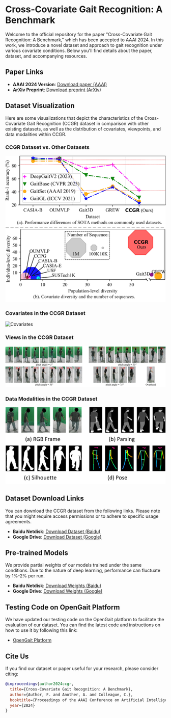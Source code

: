# Cross-Covariate Gait Recognition: A Benchmark

Welcome to the official repository for the paper "Cross-Covariate Gait Recognition: A Benchmark," which has been accepted to AAAI 2024. In this work, we introduce a novel dataset and approach to gait recognition under various covariate conditions. Below you'll find details about the paper, dataset, and accompanying resources.

## Paper Links
- **AAAI 2024 Version**: [Download paper (AAAI)](https://aaai.org/ojs/index.php/AAAI/article/view/XXXX)
- **ArXiv Preprint**: [Download preprint (ArXiv)](https://arxiv.org/abs/XXXX.XXXXX)

## Dataset Visualization
Here are some visualizations that depict the characteristics of the Cross-Covariate Gait Recognition (CCGR) dataset in comparison with other existing datasets, as well as the distribution of covariates, viewpoints, and data modalities within CCGR.

### CCGR Dataset vs. Other Datasets
![CCGR_vs_Others](F1.jpg)

### Covariates in the CCGR Dataset
![Covariates](F2.jpg)

### Views in the CCGR Dataset
![Views](F3.jpg)

### Data Modalities in the CCGR Dataset
![Modalities](F5.jpg)

## Dataset Download Links
You can download the CCGR dataset from the following links. Please note that you might require access permissions or to adhere to specific usage agreements.

- **Baidu Netdisk**: [Download Dataset (Baidu)](https://pan.baidu.com/s/XXXX)
- **Google Drive**: [Download Dataset (Google)](https://drive.google.com/drive/folders/XXXX)

## Pre-trained Models
We provide partial weights of our models trained under the same conditions. Due to the nature of deep learning, performance can fluctuate by 1%-2% per run.

- **Baidu Netdisk**: [Download Weights (Baidu)](https://pan.baidu.com/s/XXXX)
- **Google Drive**: [Download Weights (Google)](https://drive.google.com/drive/folders/XXXX)

## Testing Code on OpenGait Platform
We have updated our testing code on the OpenGait platform to facilitate the evaluation of our dataset. You can find the latest code and instructions on how to use it by following this link:

- [OpenGait Platform](http://opengait.example.com)

## Cite Us
If you find our dataset or paper useful for your research, please consider citing:

```bibtex
@inproceedings{author2024ccgr,
  title={Cross-Covariate Gait Recognition: A Benchmark},
  author={Author, F. and Another, A. and Colleague, C.},
  booktitle={Proceedings of the AAAI Conference on Artificial Intelligence},
  year={2024}
}
